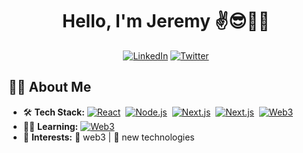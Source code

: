 <div align="center">
  <h1>Hello, I'm Jeremy ✌️😎👾🎵 </h1>
  <a href="https://www.linkedin.com/in/didierkrux/"><img alt="LinkedIn" src="https://img.shields.io/badge/-Didier_Krux-blue?logo=Linkedin&logoColor=white&link=https://www.linkedin.com/in/didierkrux/"></a>
  <a href="https://twitter.com/intent/follow?screen_name=didierkrux"><img alt="Twitter" src="https://img.shields.io/twitter/url?label=Didier%20Krux&style=social&url=https://twitter.com/didierkrux"></a>
</div>

## 👨‍💻 About Me

- 🛠 **Tech Stack:** <a href="https://reactjs.org/"><img alt="React" src="https://img.shields.io/badge/-React-61DAFB?logo=react&logoColor=222"></a>&nbsp;
  <a href="https://nodejs.org/en/"><img alt="Node.js" src="https://img.shields.io/badge/-Node.js-339933?logo=node.js&logoColor=white"></a>&nbsp;
  <a href="https://nextjs.org/docs"><img alt="Next.js" src="https://img.shields.io/badge/-Next.js-000000?logo=nextdotjs&logoColor=white"></a>&nbsp;
  <a href="https://chakra-ui.com/docs/getting-started"><img alt="Next.js" src="https://img.shields.io/badge/-Chakra UI-319795?logo=chakraui&logoColor=white"></a>&nbsp;
  <a href="https://ethereum.org/en/developers/docs/web2-vs-web3/"><img alt="Web3" src="https://img.shields.io/badge/-Web3-3C3C3D?logo=ethereum"></a>&nbsp;
- 👨‍🏫 **Learning:** <a href="https://ethereum.org/en/developers/docs/web2-vs-web3/"><img alt="Web3" src="https://img.shields.io/badge/-AI-FFAE33?logo=probot&logoColor=black"></a>&nbsp;
- 🤩 **Interests:** 🔐 web3 | 👾 new technologies 

